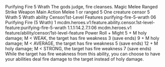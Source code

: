 <ability>
  <name>Purifying Fire</name>
  <cost>5 Wrath</cost>
  <flavor>The gods judge, fire cleanses.</flavor>
  <keywords>
    <keyword>Magic</keyword>
    <keyword>Melee</keyword>
    <keyword>Ranged</keyword>
    <keyword>Strike</keyword>
    <keyword>Weapon</keyword>
  </keywords>
  <type>Main Action</type>
  <distance>Melee 1 or ranged 5</distance>
  <target>One creature</target>
  <metadata>
    <class>censor</class>
    <cost>5 Wrath</cost>
    <cost_amount>5</cost_amount>
    <cost_resource>Wrath</cost_resource>
    <feature_type>ability</feature_type>
    <file_dpath>Censor/1st-Level Features</file_dpath>
    <item_id>purifying-fire-5-wrath</item_id>
    <item_index>06</item_index>
    <item_name>Purifying Fire (5 Wrath)</item_name>
    <level>1</level>
    <scc>mcdm.heroes.v1:feature.ability.censor.1st-level-feature:purifying-fire-5-wrath</scc>
    <scdc>1.1.1:14.2.7.1:06</scdc>
    <source>mcdm.heroes.v1</source>
    <type>feature/ability/censor/1st-level-feature</type>
  </metadata>
  <effects>
    <effect type="roll">
      <roll>Power Roll + Might</roll>
      <t1>5 + M holy damage; M &lt; WEAK, the target has fire weakness 3 (save ends)</t1>
      <t2>9 + M holy damage; M &lt; AVERAGE, the target has fire weakness 5 (save ends)</t2>
      <t3>12 + M holy damage; M &lt; STRONG, the target has fire weakness 7 (save ends)</t3>
    </effect>
    <effect type="mundane">While the target has fire weakness from this ability, you can choose to have your abilities deal fire damage to the target instead of holy damage.</effect>
  </effects>
</ability>
